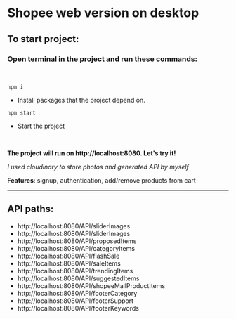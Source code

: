 # Shopee web version on desktop

## To start project:

### Open terminal in the project and run these commands:

<br />

```
npm i
```

-   Install packages that the project depend on.

```
npm start
```

-   Start the project

<br />

**The project will run on http://localhost:8080. Let's try it!**

_I used cloudinary to store photos and generated API by myself_

**Features**: signup, authentication, add/remove products from cart

---

## API paths:

-   http://localhost:8080/API/sliderImages
-   http://localhost:8080/API/sliderImages
-   http://localhost:8080/API/proposedItems
-   http://localhost:8080/API/categoryItems
-   http://localhost:8080/API/flashSale
-   http://localhost:8080/API/saleItems
-   http://localhost:8080/API/trendingItems
-   http://localhost:8080/API/suggestedItems
-   http://localhost:8080/API/shopeeMallProductItems
-   http://localhost:8080/API/footerCategory
-   http://localhost:8080/API/footerSupport
-   http://localhost:8080/API/footerKeywords
